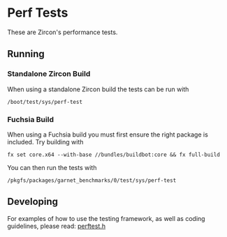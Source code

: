 # Perf Tests

These are Zircon's performance tests.

## Running

### Standalone Zircon Build

When using a standalone Zircon build the tests can be run with

`/boot/test/sys/perf-test`

### Fuchsia Build

When using a Fuchsia build you must first ensure the right package is
included. Try building with

`fx set core.x64 --with-base //bundles/buildbot:core && fx full-build`

You can then run the tests with

`/pkgfs/packages/garnet_benchmarks/0/test/sys/perf-test`

## Developing

For examples of how to use the testing framework, as well as coding guidelines,
please read:
[perftest.h](/system/ulib/perftest/include/perftest/perftest.h)
